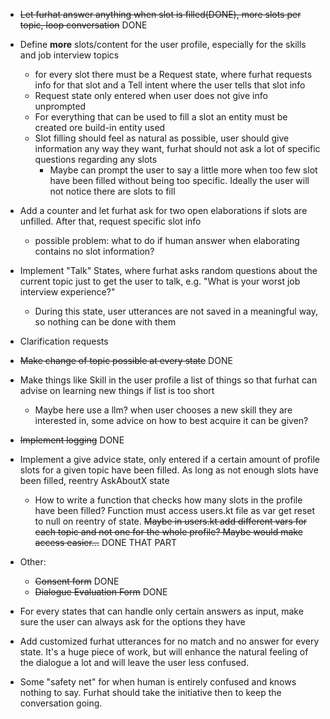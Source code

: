 - ~~Let furhat answer anything when slot is filled(DONE), more slots per topic, loop conversation~~ DONE


- Define **more** slots/content for the user profile, especially for the skills and job interview topics
  - for every slot there must be a Request state, where furhat requests info for that slot and a Tell intent where the user tells that slot info
  - Request state only entered when user does not give info unprompted
  - For everything that can be used to fill a slot an entity must be created ore build-in entity used
  - Slot filling should feel as natural as possible, user should give information any way they want, furhat should not ask a lot of specific questions regarding any slots
    - Maybe can prompt the user to say a little more when too few slot have been filled without being too specific. Ideally the user will not notice there are slots to fill


- Add a counter and let furhat ask for two open elaborations if slots are unfilled. After that, request specific slot info
  - possible problem: what to do if human answer when elaborating contains no slot information?


- Implement "Talk" States, where furhat asks random questions about the current topic just to get the user to talk, e.g. "What is your worst job interview experience?"
  - During this state, user utterances are not saved in a meaningful way, so nothing can be done with them


- Clarification requests


- ~~Make change of topic possible at every state~~ DONE


- Make things like Skill in the user profile a list of things so that furhat can advise on learning new things if list is too short
  - Maybe here use a llm? when user chooses a new skill they are interested in, some advice on how to best acquire it can be given?



- ~~Implement logging~~ DONE



- Implement a give advice state, only entered if a certain amount of profile slots for a given topic have been filled. As long as not enough slots have been filled, reentry AskAboutX state
  - How to write a function that checks how many slots in the profile have been filled? Function must access users.kt file as var get reset to null on reentry of state. ~~Maybe in users.kt add different vars for each topic and not one for the whole profile? Maybe would make access easier...~~ DONE THAT PART 



- Other:
  - ~~Consent form~~ DONE
  - ~~Dialogue Evaluation Form~~ DONE


- For every states that can handle only certain answers as input, make sure the user can always ask for the options they have


- Add customized furhat utterances for no match and no answer for every state. It's a huge piece of work, but will enhance the natural feeling of the dialogue a lot and will leave the user less confused.


- Some "safety net" for when human is entirely confused and knows nothing to say. Furhat should take the initiative then to keep the conversation going.
